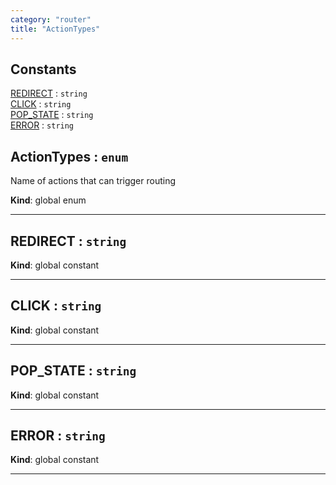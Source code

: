 ```yaml
---
category: "router"
title: "ActionTypes"
---
```


## Constants

<dl>
<dt><a href="#REDIRECT">REDIRECT</a> : <code>string</code></dt>
<dd></dd>
<dt><a href="#CLICK">CLICK</a> : <code>string</code></dt>
<dd></dd>
<dt><a href="#POP_STATE">POP_STATE</a> : <code>string</code></dt>
<dd></dd>
<dt><a href="#ERROR">ERROR</a> : <code>string</code></dt>
<dd></dd>
</dl>

## ActionTypes : <code>enum</code>&nbsp;<a name="ActionTypes" href="https://github.com/seznam/IMA.js-core/tree/0.16.6/router/ActionTypes.js#L7" target="_blank"><span class="icon"><i class="fas fa-external-link-alt fa-xs"></i></span></a>
Name of actions that can trigger routing

**Kind**: global enum  

* * *

## REDIRECT : <code>string</code>&nbsp;<a name="REDIRECT" href="https://github.com/seznam/IMA.js-core/tree/0.16.6/router/ActionTypes.js#L12" target="_blank"><span class="icon"><i class="fas fa-external-link-alt fa-xs"></i></span></a>
**Kind**: global constant  

* * *

## CLICK : <code>string</code>&nbsp;<a name="CLICK" href="https://github.com/seznam/IMA.js-core/tree/0.16.6/router/ActionTypes.js#L18" target="_blank"><span class="icon"><i class="fas fa-external-link-alt fa-xs"></i></span></a>
**Kind**: global constant  

* * *

## POP\_STATE : <code>string</code>&nbsp;<a name="POP_STATE" href="https://github.com/seznam/IMA.js-core/tree/0.16.6/router/ActionTypes.js#L24" target="_blank"><span class="icon"><i class="fas fa-external-link-alt fa-xs"></i></span></a>
**Kind**: global constant  

* * *

## ERROR : <code>string</code>&nbsp;<a name="ERROR" href="https://github.com/seznam/IMA.js-core/tree/0.16.6/router/ActionTypes.js#L30" target="_blank"><span class="icon"><i class="fas fa-external-link-alt fa-xs"></i></span></a>
**Kind**: global constant  

* * *


